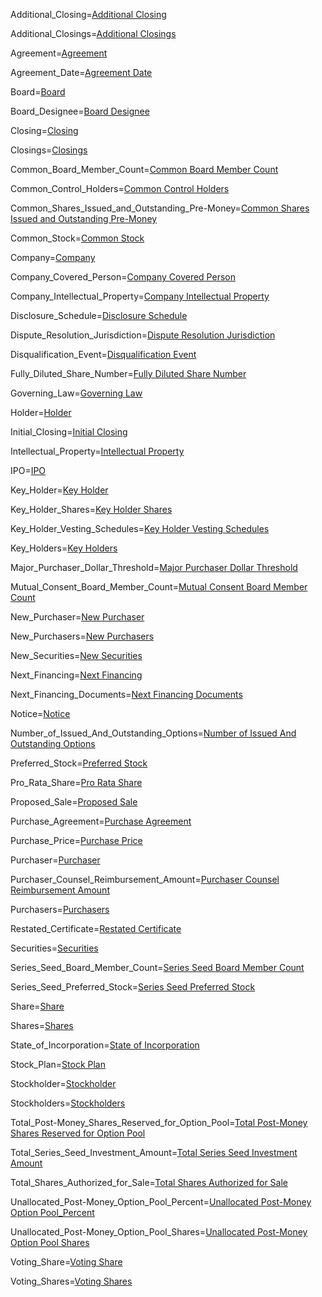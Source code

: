 Additional_Closing=<a href='#Def.Additional_Closing.Sec' class='definedterm'>Additional Closing</a>

Additional_Closings=<a href='#Def.Additional_Closing.Sec' class='definedterm'>Additional Closings</a>

Agreement=<a href='#Def.Agreement.Sec' class='definedterm'>Agreement</a>

Agreement_Date=<a href='#Def.Agreement_Date.Sec' class='definedterm'>Agreement Date</a>

Board=<a href='#Def.Board.Sec' class='definedterm'>Board</a>

Board_Designee=<a href='#Def.Board_Designee.Sec' class='definedterm'>Board Designee</a>

Closing=<a href='#Def.Closing.Sec' class='definedterm'>Closing</a>

Closings=<a href='#Def.Closing.Sec' class='definedterm'>Closings</a>

Common_Board_Member_Count=<a href='#Def.Common_Board_Member_Count.Sec' class='definedterm'>Common Board Member Count</a>

Common_Control_Holders=<a href='#Def.Common_Control_Holders.Sec' class='definedterm'>Common Control Holders</a>

Common_Shares_Issued_and_Outstanding_Pre-Money=<a href='#Def.Common_Shares_Issued_and_Outstanding_Pre-Money.Sec' class='definedterm'>Common Shares Issued and Outstanding Pre-Money</a>

Common_Stock=<a href='#Def.Common_Stock.Sec' class='definedterm'>Common Stock</a>

Company=<a href='#Def.Company.Sec' class='definedterm'>Company</a>

Company_Covered_Person=<a href='#Def.Company_Covered_Person.Sec' class='definedterm'>Company Covered Person</a>

Company_Intellectual_Property=<a href='#Def.Company_Intellectual_Property.Sec' class='definedterm'>Company Intellectual Property</a>

Disclosure_Schedule=<a href='#Def.Disclosure_Schedule.Sec' class='definedterm'>Disclosure Schedule</a>

Dispute_Resolution_Jurisdiction=<a href='#Def.Dispute_Resolution_Jurisdiction.Sec' class='definedterm'>Dispute Resolution Jurisdiction</a>

Disqualification_Event=<a href='#Def.Disqualification_Event.Sec' class='definedterm'>Disqualification Event</a>

Fully_Diluted_Share_Number=<a href='#Def.Fully_Diluted_Share_Number.Sec' class='definedterm'>Fully Diluted Share Number</a>

Governing_Law=<a href='#Def.Governing_Law.Sec' class='definedterm'>Governing Law</a>

Holder=<a href='#Def.Holder.Sec' class='definedterm'>Holder</a>

Initial_Closing=<a href='#Def.Initial_Closing.Sec' class='definedterm'>Initial Closing</a>

Intellectual_Property=<a href='#Def.Intellectual_Property.Sec' class='definedterm'>Intellectual Property</a>

IPO=<a href='#Def.IPO.Sec' class='definedterm'>IPO</a>

Key_Holder=<a href='#Def.Key_Holder.Sec' class='definedterm'>Key Holder</a>

Key_Holder_Shares=<a href='#Def.Key_Holder_Shares.Sec' class='definedterm'>Key Holder Shares</a>

Key_Holder_Vesting_Schedules=<a href='#Def.Key_Holder_Vesting_Schedules.Sec' class='definedterm'>Key Holder Vesting Schedules</a>

Key_Holders=<a href='#Def.Key_Holder.Sec' class='definedterm'>Key Holders</a>

Major_Purchaser_Dollar_Threshold=<a href='#Def.Major_Purchaser_Dollar_Threshold.Sec' class='definedterm'>Major Purchaser Dollar Threshold</a>

Mutual_Consent_Board_Member_Count=<a href='#Def.Mutual_Consent_Board_Member_Count.Sec' class='definedterm'>Mutual Consent Board Member Count</a>

New_Purchaser=<a href='#Def.New_Purchaser.Sec' class='definedterm'>New Purchaser</a>

New_Purchasers=<a href='#Def.New_Purchaser.Sec' class='definedterm'>New Purchasers</a>

New_Securities=<a href='#Def.New_Securities.Sec' class='definedterm'>New Securities</a>

Next_Financing=<a href='#Def.Next_Financing.Sec' class='definedterm'>Next Financing</a>

Next_Financing_Documents=<a href='#Def.Next_Financing_Documents.Sec' class='definedterm'>Next Financing Documents</a>

Notice=<a href='#Def.Notice.Sec' class='definedterm'>Notice</a>

Number_of_Issued_And_Outstanding_Options=<a href='#Def.Number_of_Issued_And_Outstanding_Options.Sec' class='definedterm'>Number of Issued And Outstanding Options</a>

Preferred_Stock=<a href='#Def.Preferred_Stock.Sec' class='definedterm'>Preferred Stock</a>

Pro_Rata_Share=<a href='#Def.Pro_Rata_Share.Sec' class='definedterm'>Pro Rata Share</a>

Proposed_Sale=<a href='#Def.Proposed_Sale.Sec' class='definedterm'>Proposed Sale</a>

Purchase_Agreement=<a href='#Def.Purchase_Agreement.Sec' class='definedterm'>Purchase Agreement</a>

Purchase_Price=<a href='#Def.Purchase_Price.Sec' class='definedterm'>Purchase Price</a>

Purchaser=<a href='#Def.Purchaser.Sec' class='definedterm'>Purchaser</a>

Purchaser_Counsel_Reimbursement_Amount=<a href='#Def.Purchaser_Counsel_Reimbursement_Amount.Sec' class='definedterm'>Purchaser Counsel Reimbursement Amount</a>

Purchasers=<a href='#Def.Purchaser.Sec' class='definedterm'>Purchasers</a>

Restated_Certificate=<a href='#Def.Restated_Certificate.Sec' class='definedterm'>Restated Certificate</a>

Securities=<a href='#Def.Securities.Sec' class='definedterm'>Securities</a>

Series_Seed_Board_Member_Count=<a href='#Def.Series_Seed_Board_Member_Count.Sec' class='definedterm'>Series Seed Board Member Count</a>

Series_Seed_Preferred_Stock=<a href='#Def.Series_Seed_Preferred_Stock.Sec' class='definedterm'>Series Seed Preferred Stock</a>

Share=<a href='#Def.Share.Sec' class='definedterm'>Share</a>

Shares=<a href='#Def.Share.Sec' class='definedterm'>Shares</a>

State_of_Incorporation=<a href='#Def.State_of_Incorporation.Sec' class='definedterm'>State of Incorporation</a>

Stock_Plan=<a href='#Def.Stock_Plan.Sec' class='definedterm'>Stock Plan</a>

Stockholder=<a href='#Def.Stockholder.Sec' class='definedterm'>Stockholder</a>

Stockholders=<a href='#Def.Stockholder.Sec' class='definedterm'>Stockholders</a>

Total_Post-Money_Shares_Reserved_for_Option_Pool=<a href='#Def.Total_Post-Money_Shares_Reserved_for_Option_Pool.Sec' class='definedterm'>Total Post-Money Shares Reserved for Option Pool</a>

Total_Series_Seed_Investment_Amount=<a href='#Def.Total_Series_Seed_Investment_Amount.Sec' class='definedterm'>Total Series Seed Investment Amount</a>

Total_Shares_Authorized_for_Sale=<a href='#Def.Total_Shares_Authorized_for_Sale.Sec' class='definedterm'>Total Shares Authorized for Sale</a>

Unallocated_Post-Money_Option_Pool_Percent=<a href='#Def.Unallocated_Post-Money_Option_Pool_Percent.Sec' class='definedterm'>Unallocated Post-Money Option Pool_Percent</a>

Unallocated_Post-Money_Option_Pool_Shares=<a href='#Def.Unallocated_Post-Money_Option_Pool_Shares.Sec' class='definedterm'>Unallocated Post-Money Option Pool Shares</a>

Voting_Share=<a href='#Def.Voting_Share.Sec' class='definedterm'>Voting Share</a>

Voting_Shares=<a href='#Def.Voting_Share.Sec' class='definedterm'>Voting Shares</a>
